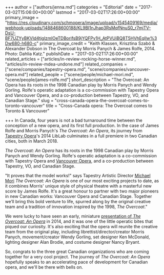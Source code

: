 +++
author = ["authors/jenna.md"]
categories = "Editorial"
date = "2017-03-02T15:06:00+00:00"
lastmod = "2017-03-02T17:26:00+00:00"
primary_image = "https://res.cloudinary.com/schmopera/image/upload/v1545409169/media/webhook-uploads/1488468600188/KL9BI1nJhap3RsMqfNnuS0_r7mjTV-DsU-BF7UZYyBKVld4tjglzmlOeTDBorifsB9jYQFPv1H_AtPVUiBQ8T5HVhEqlIw%3Dw680-h680-c"
primary_image_credit = "Keith Klassen, Krisztina Szabó & Alexander Dobson in The Overcoat by Morris Panych & James Rolfe, 2014. Photo: Dahlia Katz."
publishDate = "2017-03-02T17:26:00+00:00"
related_articles = ["articles/in-review-rocking-horse-winner.md", "articles/in-review-mdea-undone.md"]
related_companies = ["scene/companies/tapestry-opera.md", "scene/companies/vancouver-opera.md"]
related_people = ["scene/people/michael-mori.md", "scene/people/james-rolfe.md"]
short_description = "The Overcoat: An Opera has its roots in the 1998 Canadian play by Morris Panych and Wendy Gorling. Rolfe&#039;s operatic adaptation is a co-commission with Tapestry Opera and Vancouver Opera, and a co-production between Tapestry, VO, and Canadian Stage."
slug = "cross-canada-opera-the-overcoat-comes-to-toronto-vancouver"
title = "Cross-Canada opera: The Overcoat comes to Toronto &amp; Vancouver"

+++
In Canada, four years is not a bad turnaround time between the conception of a new opera, and its first full production. In the case of James Rolfe and Morris Panych's *The Overcoat: An Opera*, its journey from [Tapestry Opera](/scene/companies/tapestry-opera/)'s 2014 LibLab culminates in a full premiere in two Canadian cities, both in March 2018. 

*The Overcoat: An Opera* has its roots in the 1998 Canadian play by Morris Panych and Wendy Gorling. Rolfe's operatic adaptation is a co-commission with Tapestry Opera and [Vancouver Opera](/scene/companies/vancouver-opera/), and a co-production between Tapestry, VO, and Canadian Stage.

"It proves that the model works!" says Tapestry Artistic Director [Michael Mori](/scene/people/michael-mori/) *The Overcoat: An Opera* is one of our most exciting projects to date, as it combines Morris' unique style of physical theatre with a masterful new score by James Rolfe. It's a great honour to partner with two major pioneers in new Canadian works: Vancouver Opera and Canadian Stage. Together we’ll bring this bold venture to life, spurred along by the original creative team and a tradition of innovation inspired by the 1998, *The Overcoat*."

We were lucky to have seen an early, miniature [presentation of *The Overcoat: An Opera*](/in-review-tapestry-briefs-booster-shots/) in 2014, and it was one of the little operatic bites that piqued our curiosity. It's also exciting that the opera will reunite the creative team from the original play, including librettist/director/creator Morris Panych, movement/creator Wendy Gorling, set designer Ken McDonald, lighting designer Alan Brodie, and costume designer Nancy Bryant.

So, congrats to the three great Canadian organizations who are coming together for a very cool project. The journey of *The Overcoat: An Opera* hopefully speaks to an accelerating pace of development for Canadian opera, and we'll be there with bells on.